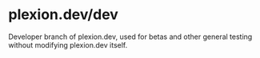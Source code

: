 # plexion.dev/dev

Developer branch of plexion.dev, used for betas and other general testing without modifying plexion.dev itself.

